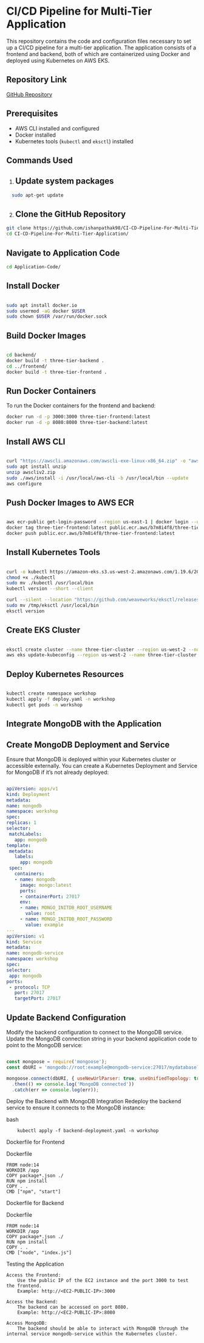 # CI/CD Pipeline for Multi-Tier Application

This repository contains the code and configuration files necessary to set up a CI/CD pipeline for a multi-tier application. The application consists of a frontend and backend, both of which are containerized using Docker and deployed using Kubernetes on AWS EKS.

## Repository Link

[GitHub Repository](https://github.com/ishanpathak98/CI-CD-Pipeline-For-Multi-Tier-Application.git)

## Prerequisites

- AWS CLI installed and configured
- Docker installed
- Kubernetes tools (`kubectl` and `eksctl`) installed

## Commands Used
1. ## Update system packages
 ```bash
   sudo apt-get update
  ```

2. ## Clone the GitHub Repository
 ```bash
git clone https://github.com/ishanpathak98/CI-CD-Pipeline-For-Multi-Tier-Application.git
cd CI-CD-Pipeline-For-Multi-Tier-Application/
```

## Navigate to Application Code

```bash
cd Application-Code/
```

## Install Docker

```bash

sudo apt install docker.io
sudo usermod -aG docker $USER
sudo chown $USER /var/run/docker.sock
```
## Build Docker Images

```bash

cd backend/
docker build -t three-tier-backend .
cd ../frontend/
docker build -t three-tier-frontend .
```
## Run Docker Containers

To run the Docker containers for the frontend and backend:

```bash
docker run -d -p 3000:3000 three-tier-frontend:latest
docker run -d -p 8080:8080 three-tier-backend:latest
```

## Install AWS CLI

```bash

curl "https://awscli.amazonaws.com/awscli-exe-linux-x86_64.zip" -o "awscliv2.zip"
sudo apt install unzip
unzip awscliv2.zip
sudo ./aws/install -i /usr/local/aws-cli -b /usr/local/bin --update
aws configure
```
## Push Docker Images to AWS ECR

```bash

aws ecr-public get-login-password --region us-east-1 | docker login --username AWS --password-stdin public.ecr.aws/b7m8i4f8
docker tag three-tier-frontend:latest public.ecr.aws/b7m8i4f8/three-tier-frontend:latest
docker push public.ecr.aws/b7m8i4f8/three-tier-frontend:latest
```
## Install Kubernetes Tools

```bash

curl -o kubectl https://amazon-eks.s3.us-west-2.amazonaws.com/1.19.6/2021-01-05/bin/linux/amd64/kubectl
chmod +x ./kubectl
sudo mv ./kubectl /usr/local/bin
kubectl version --short --client

curl --silent --location "https://github.com/weaveworks/eksctl/releases/latest/download/eksctl_$(uname -s)_amd64.tar.gz" | tar xz -C /tmp
sudo mv /tmp/eksctl /usr/local/bin
eksctl version
```
## Create EKS Cluster

```bash

eksctl create cluster --name three-tier-cluster --region us-west-2 --node-type t2.medium --nodes-min 2 --nodes-max 2
aws eks update-kubeconfig --region us-west-2 --name three-tier-cluster
```
## Deploy Kubernetes Resources

```bash

kubectl create namespace workshop
kubectl apply -f deploy.yaml -n workshop
kubectl get pods -n workshop
```
## Integrate MongoDB with the Application

## Create MongoDB Deployment and Service
   Ensure that MongoDB is deployed within your Kubernetes cluster or accessible externally. You can create a Kubernetes Deployment and Service for MongoDB if it’s not already deployed:


   ```yaml

apiVersion: apps/v1
kind: Deployment
metadata:
  name: mongodb
  namespace: workshop
spec:
  replicas: 1
  selector:
    matchLabels:
      app: mongodb
  template:
    metadata:
      labels:
        app: mongodb
    spec:
      containers:
      - name: mongodb
        image: mongo:latest
        ports:
        - containerPort: 27017
        env:
        - name: MONGO_INITDB_ROOT_USERNAME
          value: root
        - name: MONGO_INITDB_ROOT_PASSWORD
          value: example
---
apiVersion: v1
kind: Service
metadata:
  name: mongodb-service
  namespace: workshop
spec:
  selector:
    app: mongodb
  ports:
    - protocol: TCP
      port: 27017
      targetPort: 27017
```
## Update Backend Configuration
Modify the backend configuration to connect to the MongoDB service. Update the MongoDB connection string in your backend application code to point to the MongoDB service:

```javascript

const mongoose = require('mongoose');
const dbURI = 'mongodb://root:example@mongodb-service:27017/mydatabase?authSource=admin';

mongoose.connect(dbURI, { useNewUrlParser: true, useUnifiedTopology: true })
  .then(() => console.log('MongoDB connected'))
  .catch(err => console.log(err));
```
Deploy the Backend with MongoDB Integration
Redeploy the backend service to ensure it connects to the MongoDB instance:

bash

        kubectl apply -f backend-deployment.yaml -n workshop

Dockerfile for Frontend

Dockerfile
```
FROM node:14
WORKDIR /app
COPY package*.json ./
RUN npm install
COPY . .
CMD ["npm", "start"]
```
Dockerfile for Backend

Dockerfile
```
FROM node:14
WORKDIR /app
COPY package*.json ./
RUN npm install
COPY . .
CMD ["node", "index.js"]
```

Testing the Application

    Access the Frontend:
        Use the public IP of the EC2 instance and the port 3000 to test the frontend.
        Example: http://<EC2-PUBLIC-IP>:3000

    Access the Backend:
        The backend can be accessed on port 8080.
        Example: http://<EC2-PUBLIC-IP>:8080

    Access MongoDB:
        The backend should be able to interact with MongoDB through the internal service mongodb-service within the Kubernetes cluster.


